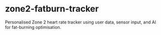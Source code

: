 # zone2-fatburn-tracker
Personalised Zone 2 heart rate tracker using user data, sensor input, and AI for fat-burning optimisation.
